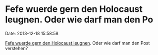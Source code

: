 Fefe wuerde gern den Holocaust leugnen. Oder wie darf man den Po
================================================================

Date: 2013-12-18 15:58:58

[Fefe wuerde gern den Holocaust
leugnen](http://blog.fefe.de/?ts=ac4f731f). Oder wie darf man den Post
verstehen?
